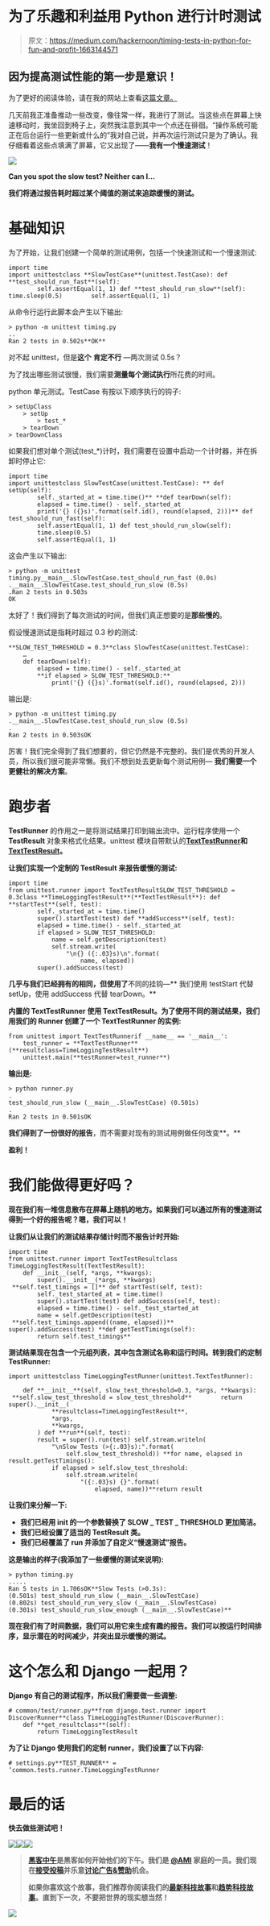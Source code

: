 # 为了乐趣和利益用 Python 进行计时测试

> 原文：<https://medium.com/hackernoon/timing-tests-in-python-for-fun-and-profit-1663144571>

## 因为提高测试性能的第一步是意识！

为了更好的阅读体验，请在我的网站上查看[这篇文章。](https://hakibenita.com/timing-tests-in-python-for-fun-and-profit)

几天前我正准备推动一些改变，像往常一样，我进行了测试。当这些点在屏幕上快速移动时，我坐回到椅子上，突然我注意到其中一个点还在徘徊。“操作系统可能正在后台运行一些更新或什么的”我对自己说，并再次运行测试只是为了确认。我仔细看着这些点填满了屏幕，它又出现了——**我有一个慢速测试**！

![](img/dd97d4c578258bc4b3484b55d5cb82b7.png)

**Can you spot the slow test? Neither can I…**

**我们将通过报告耗时超过某个阈值的测试来追踪缓慢的测试。**

# 基础知识

为了开始，让我们创建一个简单的测试用例，包括一个快速测试和一个慢速测试:

```
import time
import unittestclass **SlowTestCase**(unittest.TestCase): def **test_should_run_fast**(self):
        self.assertEqual(1, 1) def **test_should_run_slow**(self):
time.sleep(0.5)        self.assertEqual(1, 1)
```

从命令行运行此脚本会产生以下输出:

```
> python -m unittest timing.py
..
Ran 2 tests in 0.502s**OK**
```

对不起 unittest，但是**这个** **肯定不行** —两次测试 0.5s？

为了找出哪些测试很慢，我们需要**测量每个测试执行**所花费的时间。

python 单元测试。TestCase 有按以下顺序执行的钩子:

```
> setUpClass
    > setUp
        > test_*
    > tearDown
> tearDownClass
```

如果我们想对单个测试(test_*)计时，我们需要在设置中启动一个计时器，并在拆卸时停止它:

```
import time
import unittestclass SlowTestCase(unittest.TestCase): ** def setUp(self):
        self._started_at = time.time()** **def tearDown(self):
        elapsed = time.time() - self._started_at
        print('{} ({}s)'.format(self.id(), round(elapsed, 2)))** def test_should_run_fast(self):
        self.assertEqual(1, 1) def test_should_run_slow(self):
        time.sleep(0.5)
        self.assertEqual(1, 1)
```

这会产生以下输出:

```
> python -m unittest timing.py__main__.SlowTestCase.test_should_run_fast (0.0s)
.__main__.SlowTestCase.test_should_run_slow (0.5s)
.Ran 2 tests in 0.503s
OK
```

太好了！我们得到了每次测试的时间，但我们真正想要的是**那些慢的**。

假设慢速测试是指耗时超过 0.3 秒的测试:

```
**SLOW_TEST_THRESHOLD = 0.3**class SlowTestCase(unittest.TestCase):
    …
    def tearDown(self):
        elapsed = time.time() - self._started_at
        **if elapsed > SLOW_TEST_THRESHOLD:**
            print('{} ({}s)'.format(self.id(), round(elapsed, 2)))
```

输出是:

```
> python -m unittest timing.py 
.__main__.SlowTestCase.test_should_run_slow (0.5s)
.
Ran 2 tests in 0.503sOK
```

厉害！我们完全得到了我们想要的，但它仍然是不完整的。我们是优秀的开发人员，所以我们很可能非常懒。我们不想到处去更新每个测试用例— **我们需要一个更健壮的解决方案**。

# 跑步者

**TestRunner** 的作用之一是将测试结果打印到输出流中。运行程序使用一个 **TestResult** 对象来格式化结果。unittest 模块自带默认的[**TextTestRunner**](https://docs.python.org/3/library/unittest.html#unittest.TextTestRunner)**和[**TextTestResult**](https://docs.python.org/3/library/unittest.html#unittest.TextTestResult)。**

**让我们实现一个定制的 TestResult 来报告缓慢的测试:**

```
import time
from unittest.runner import TextTestResultSLOW_TEST_THRESHOLD = 0.3class **TimeLoggingTestResult**(**TextTestResult**): def **startTest**(self, test):
        self._started_at = time.time()
        super().startTest(test) def **addSuccess**(self, test):
        elapsed = time.time() - self._started_at
        if elapsed > SLOW_TEST_THRESHOLD:
            name = self.getDescription(test)
            self.stream.write(
                "\n{} ({:.03}s)\n".format(
                    name, elapsed))
        super().addSuccess(test)
```

**几乎与我们已经拥有的相同，但使用了**不同的挂钩—** 我们使用 testStart 代替 setUp，使用 addSuccess 代替 tearDown。**

**内置的 TextTestRunner 使用 TextTestResult。为了使用不同的测试结果，我们用我们的 Runner 创建了一个 **TextTestRunner** 的实例:**

```
from unittest import TextTestRunnerif __name__ == '__main__':
    test_runner = **TextTestRunner**(**resultclass=TimeLoggingTestResult**)
    unittest.main(**testRunner=test_runner**)
```

**输出是:**

```
> python runner.py
.
test_should_run_slow (__main__.SlowTestCase) (0.501s)
.
Ran 2 tests in 0.501sOK
```

**我们得到了一份很好的报告**，而不需要对现有的测试用例做任何改变**。**

****盈利！****

# **我们能做得更好吗？**

**现在我们有一堆信息散布在屏幕上随机的地方。如果我们可以通过所有的慢速测试得到一个好的报告呢？嗯，我们可以！**

**让我们从让我们的测试结果存储计时而不报告计时开始:**

```
import time
from unittest.runner import TextTestResultclass TimeLoggingTestResult(TextTestResult):
    def __init__(self, *args, **kwargs):
        super().__init__(*args, **kwargs)
 **self.test_timings = []** def startTest(self, test):
        self._test_started_at = time.time()
        super().startTest(test) def addSuccess(self, test):
        elapsed = time.time() - self._test_started_at
        name = self.getDescription(test)
 **self.test_timings.append((name, elapsed))**        super().addSuccess(test) **def getTestTimings(self):
        return self.test_timings**
```

**测试结果现在包含一个元组列表，其中包含测试名称和运行时间。转到我们的定制 TestRunner:**

```
import unittestclass TimeLoggingTestRunner(unittest.TextTestRunner):

    def **__init__**(self, slow_test_threshold=0.3, *args, **kwargs):
 **self.slow_test_threshold = slow_test_threshold**        return super().__init__(
            **resultclass=TimeLoggingTestResult**,
            *args,
            **kwargs,
        ) def **run**(self, test):
        result = super().run(test) self.stream.writeln(
            "\nSlow Tests (>{:.03}s):".format(
                self.slow_test_threshold)) **for name, elapsed in result.getTestTimings():
            if elapsed > self.slow_test_threshold:
                self.stream.writeln(
                    "({:.03}s) {}".format(
                        elapsed, name))**return result
```

**让我们来分解一下:**

*   **我们已经用 init 的一个参数替换了 SLOW _ TEST _ THRESHOLD 更加简洁。**
*   **我们已经设置了适当的 TestResult 类。**
*   **我们已经覆盖了 run 并添加了自定义“慢速测试”报告。**

**这是输出的样子(我添加了一些缓慢的测试来说明):**

```
> python timing.py
.....
Ran 5 tests in 1.706sOK**Slow Tests (>0.3s):
(0.501s) test_should_run_slow (__main__.SlowTestCase)
(0.802s) test_should_run_very_slow (__main__.SlowTestCase)
(0.301s) test_should_run_slow_enough (__main__.SlowTestCase)**
```

**现在我们有了时间数据，我们可以用它来生成有趣的报告。我们可以按运行时间排序，显示潜在的时间减少，并突出显示缓慢的测试。**

# **这个怎么和 Django 一起用？**

**Django 有自己的测试程序，所以我们需要做一些调整:**

```
# common/test/runner.py**from django.test.runner import DiscoverRunner**class TimeLoggingTestRunner(DiscoverRunner):
    def **get_resultclass**(self):
        return TimeLoggingTestResult
```

**为了让 Django 使用我们的定制 runner，我们设置了以下内容:**

```
# settings.py**TEST_RUNNER** = ‘common.tests.runner.TimeLoggingTestRunner
```

# **最后的话**

**快去做些测试吧！**

**[![](img/50ef4044ecd4e250b5d50f368b775d38.png)](http://bit.ly/HackernoonFB)****[![](img/979d9a46439d5aebbdcdca574e21dc81.png)](https://goo.gl/k7XYbx)****[![](img/2930ba6bd2c12218fdbbf7e02c8746ff.png)](https://goo.gl/4ofytp)**

> **[黑客中午](http://bit.ly/Hackernoon)是黑客如何开始他们的下午。我们是 [@AMI](http://bit.ly/atAMIatAMI) 家庭的一员。我们现在[接受投稿](http://bit.ly/hackernoonsubmission)并乐意[讨论广告&赞助](mailto:partners@amipublications.com)机会。**
> 
> **如果你喜欢这个故事，我们推荐你阅读我们的[最新科技故事](http://bit.ly/hackernoonlatestt)和[趋势科技故事](https://hackernoon.com/trending)。直到下一次，不要把世界的现实想当然！**

**[![](img/be0ca55ba73a573dce11effb2ee80d56.png)](https://goo.gl/Ahtev1)**